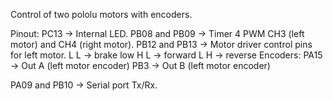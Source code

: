 Control of two pololu motors with encoders.

Pinout:
PC13 -> Internal LED.
PB08 and PB09 -> Timer 4 PWM CH3 (left motor) and CH4 (right motor).
PB12 and PB13 -> Motor driver control pins for left motor.
   L        L  -> brake low
   H        L  -> forward
   L        H  -> reverse
Encoders:
PA15 -> Out A (left motor encoder)
PB3 -> Out B (left motor encoder)

PA09 and PB10 -> Serial port Tx/Rx.

